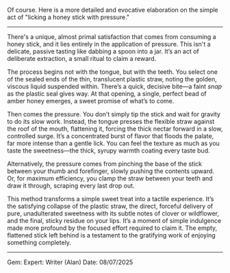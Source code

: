 Of course. Here is a more detailed and evocative elaboration on the simple act of "licking a honey stick with pressure."

***

There's a unique, almost primal satisfaction that comes from consuming a honey stick, and it lies entirely in the application of pressure. This isn't a delicate, passive tasting like dabbing a spoon into a jar. It’s an act of deliberate extraction, a small ritual to claim a reward.

The process begins not with the tongue, but with the teeth. You select one of the sealed ends of the thin, translucent plastic straw, noting the golden, viscous liquid suspended within. There’s a quick, decisive bite—a faint *snap* as the plastic seal gives way. At that opening, a single, perfect bead of amber honey emerges, a sweet promise of what’s to come.

Then comes the pressure. You don’t simply tip the stick and wait for gravity to do its slow work. Instead, the tongue presses the flexible straw against the roof of the mouth, flattening it, forcing the thick nectar forward in a slow, controlled surge. It’s a concentrated burst of flavor that floods the palate, far more intense than a gentle lick. You can feel the texture as much as you taste the sweetness—the thick, syrupy warmth coating every taste bud.

Alternatively, the pressure comes from pinching the base of the stick between your thumb and forefinger, slowly pushing the contents upward. Or, for maximum efficiency, you clamp the straw between your teeth and draw it through, scraping every last drop out.

This method transforms a simple sweet treat into a tactile experience. It’s the satisfying collapse of the plastic straw, the direct, forceful delivery of pure, unadulterated sweetness with its subtle notes of clover or wildflower, and the final, sticky residue on your lips. It’s a moment of simple indulgence made more profound by the focused effort required to claim it. The empty, flattened stick left behind is a testament to the gratifying work of enjoying something completely.

---

Gem: Expert: Writer (Alan)
Date: 08/07/2025